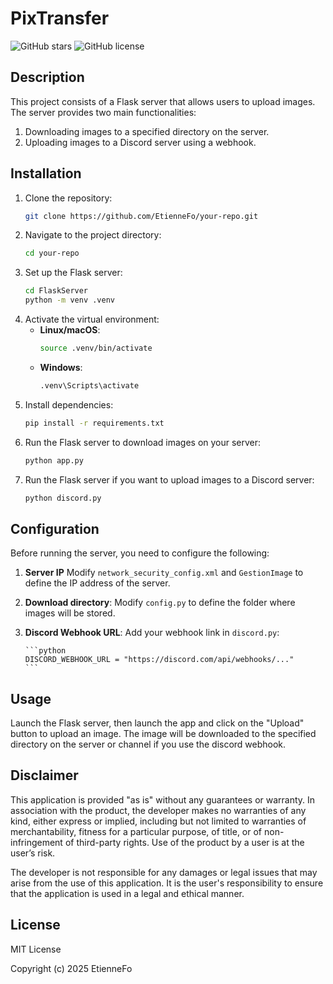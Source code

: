 # PixTransfer
![GitHub stars](https://img.shields.io/github/stars/EtienneFo/PixTransfer)
![GitHub license](https://img.shields.io/github/license/EtienneFo/PixTransfer)

## Description

This project consists of a Flask server that allows users to upload images. The server provides two main functionalities:
1. Downloading images to a specified directory on the server.
2. Uploading images to a Discord server using a webhook.

## Installation

1. Clone the repository:
    ```sh
    git clone https://github.com/EtienneFo/your-repo.git
    ```
2. Navigate to the project directory:
    ```sh
    cd your-repo
    ```
3. Set up the Flask server:
    ```sh
    cd FlaskServer
    python -m venv .venv
    ```
4. Activate the virtual environment:
    - **Linux/macOS**:
      ```sh
      source .venv/bin/activate
      ```
    - **Windows**:
      ```sh
      .venv\Scripts\activate
      ```
5. Install dependencies:
    ```sh
    pip install -r requirements.txt
    ```
6. Run the Flask server to download images on your server:
    ```sh
    python app.py
    ```
7. Run the Flask server if you want to upload images to a Discord server:
    ```sh
    python discord.py
    ```

## Configuration

Before running the server, you need to configure the following:


1. **Server IP** Modify `network_security_config.xml` and `GestionImage` to define the IP address of the server.
2. **Download directory**: Modify `config.py` to define the folder where images will be stored.
3. **Discord Webhook URL**: Add your webhook link in `discord.py`:

       ```python
       DISCORD_WEBHOOK_URL = "https://discord.com/api/webhooks/..."
       ```

## Usage

Launch the Flask server, then launch the app and click on the "Upload" button to upload an image. The image will be downloaded to the specified directory on the server or channel if you use the discord webhook.

## Disclaimer

This application is provided "as is" without any guarantees or warranty. In association with the product, the developer makes no warranties of any kind, either express or implied, including but not limited to warranties of merchantability, fitness for a particular purpose, of title, or of non-infringement of third-party rights. Use of the product by a user is at the user’s risk.

The developer is not responsible for any damages or legal issues that may arise from the use of this application. It is the user's responsibility to ensure that the application is used in a legal and ethical manner.

## License

MIT License

Copyright (c) 2025 EtienneFo
